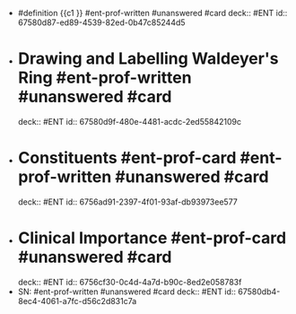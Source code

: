 - #definition {{c1 }} #ent-prof-written #unanswered #card
  deck:: #ENT
  id:: 67580d87-ed89-4539-82ed-0b47c85244d5
- # Drawing and Labelling Waldeyer's Ring #ent-prof-written #unanswered #card
  deck:: #ENT
  id:: 67580d9f-480e-4481-acdc-2ed55842109c
- # Constituents #ent-prof-card #ent-prof-written #unanswered #card
  deck:: #ENT
  id:: 6756ad91-2397-4f01-93af-db93973ee577
- # Clinical Importance #ent-prof-card #unanswered #card
  deck:: #ENT
  id:: 6756cf30-0c4d-4a7d-b90c-8ed2e058783f
- SN: #ent-prof-written #unanswered #card
  deck:: #ENT
  id:: 67580db4-8ec4-4061-a7fc-d56c2d831c7a